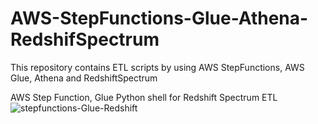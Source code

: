 # AWS-StepFunctions-Glue-Athena-RedshifSpectrum
This repository contains ETL scripts by using AWS StepFunctions, AWS Glue, Athena and RedshiftSpectrum

AWS Step Function, Glue Python shell  for Redshift Spectrum ETL
![stepfunctions-Glue-Redshift]("images/step-glue-redshift.png")


